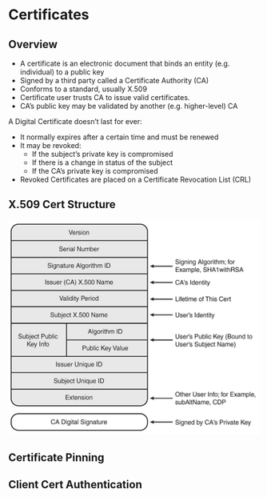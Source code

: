 # Certificates
## Overview
* A certificate is an electronic document that binds an entity (e.g. individual) to a public key
* Signed by a third party called a Certificate Authority (CA)
* Conforms to a standard, usually X.509
* Certificate user trusts CA to issue valid certificates.
* CA’s public key may be validated by another (e.g. higher-level) CA

A Digital Certificate doesn’t last for ever:

* It normally expires after a certain time and must be renewed
* It may be revoked:
  * If the subject’s private key is compromised
  * If there is a change in status of the subject
  * If the CA’s private key is compromised
* Revoked Certificates are placed on a
Certificate Revocation List (CRL)

## X.509 Cert Structure
![](./certificate.jpg)

## Certificate Pinning

## Client Cert Authentication
